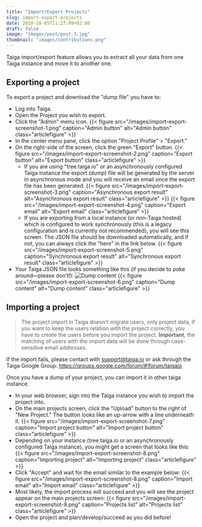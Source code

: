 ```yaml
---
title: "Import/Export Projects"
slug: import-export-projects
date: 2020-10-05T11:27:09+02:00
draft: false
image: "images/post/post-3.jpg"
thumbnail: "images/contributions.png"
---
```


Taiga import/export feature allows you to extract all your data from one Taiga instance and move it to another one.


## Exporting a project

To export a project and download the "dump file" you have to:

- Log into Taiga.
- Open the Project you wish to export.
- Click the "Admin" menu icon.
{{< figure src="/images/import-export-screenshot-1.png" caption="Admin button" alt="Admin button" class="articlefigure" >}}
- In the center menu pane, click the option "Project Profile" > "Export."
- On the right-side of the screen, click the green "Export" button.
{{< figure src="/images/import-export-screenshot-2.png" caption="Export button" alt="Export button" class="articlefigure" >}}
    - If you are using "tree.taiga.io" or an asynchronously configured Taiga instance the export (dump) file will be generated by the server in asynchronous mode and you will receive an email once the export file has been generated.
{{< figure src="/images/import-export-screenshot-3.png" caption="Asynchronous export result" alt="Asynchronous export result" class="articlefigure" >}}
{{< figure src="/images/import-export-screenshot-4.png" caption="Export email" alt="Export email" class="articlefigure" >}}
    - If you are exporting from a local instance (or non-Taiga hosted) which is configured to work synchronously (this is a legacy configuration and is currently not recommended), you will see this screen. The JSON file should be downloaded automatically, and if not, you can always click the "here" in the link below.
{{< figure src="/images/import-export-screenshot-5.png" caption="Synchronous export result" alt="Synchronous export result" class="articlefigure" >}}
- Your Taiga JSON file looks something like this (if you decide to poke around—please don’t!):
  ![Dump content](import-export-screenshot-6.png "Dump content")
{{< figure src="/images/import-export-screenshot-6.png" caption="Dump content" alt="Dump content" class="articlefigure" >}}


## Importing a project

> The project import in Taiga doesn't migrate users, only project data, if you want to keep the users relation with the project correctly, you have to create the users before you import the project. **Important**, the matching of users with the import data will be done through case-sensitive email addresses.

If the import fails, please contact with support@taiga.io or ask through the Taiga Google Group: https://groups.google.com/forum/#!forum/taigaio

Once you have a dump of your project, you can import it in other taiga instance.

- In your web browser, sign into the Taiga instance you wish to import the project into.
- On the main projects screen, click the "Upload" button to the right of "New Project." The button looks like an up-arrow with a line underneath it.
{{< figure src="/images/import-export-screenshot-7.png" caption="Import project button" alt="Import project button" class="articlefigure" >}}
- Depending on your instance (tree.taiga.io or an asynchronously configured Taiga instance), you might get a screen that looks like this:
{{< figure src="/images/import-export-screenshot-8.png" caption="Importing project" alt="Importing project" class="articlefigure" >}}
- Click "Accept" and wait for the email similar to the example below:
{{< figure src="/images/import-export-screenshot-8.png" caption="Import email" alt="Import email" class="articlefigure" >}}
- Most likely, the import process will succeed and you will see the project appear on the main projects screen:
{{< figure src="/images/import-export-screenshot-9.png" caption="Projects list" alt="Projects list" class="articlefigure" >}}
- Open the project and plan/develop/succeed as you did before!
